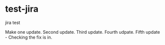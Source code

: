 # test-jira

jira test

Make one update.
Second update.
Third update.
Fourth udpate.
Fifth update - Checking the fix is in.
